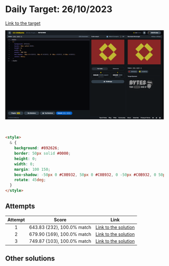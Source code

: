 # Daily Target: 26/10/2023

[Link to the target](https://cssbattle.dev/play/AWgFpuNLYbYOBYqE3D4V)

![img](../images/target-solution/daily-target_2023-10-26.png)

<br>

```html
<style>
  & {
    background: #892626;
    border: 50px solid #0000;
    height: 0;
    width: 0;
    margin: 100 150;
    box-shadow: -50px 0 #C0B932, 50px 0 #C0B932, 0 -50px #C0B932, 0 50px #C0B932;
    rotate: 45deg;
  }
</style>
```

## Attempts
| Attempt | Score | Link |
|:-:|:-:|:-:|
| 1 | 643.83 {232}, 100.0% match | [Link to the solution](../html/daily-target_2023-10-26_attempt-01.html) |
| 2 | 679.90 {169}, 100.0% match | [Link to the solution](../html/daily-target_2023-10-26_attempt-02.html) |
| 3 | 749.87 {103}, 100.0% match | [Link to the solution](../html/daily-target_2023-10-26_attempt-03.html) |


## Other solutions
